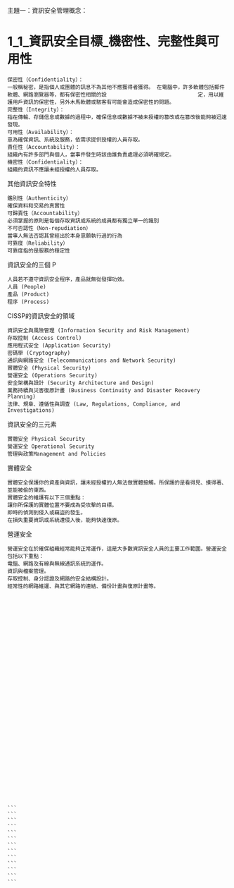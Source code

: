 主題一：資訊安全管理概念：

#  1_1_資訊安全目標_機密性、完整性與可用性
```
保密性（Confidentiality）：
一般稱秘密，是指個人或團體的訊息不為其他不應獲得者獲得。 在電腦中，許多軟體包括郵件軟體、網路瀏覽器等，都有保密性相關的設                             定，用以維護用戶資訊的保密性，另外木馬軟體或駭客有可能會造成保密性的問題。
完整性（Integrity）：
指在傳輸、存儲信息或數據的過程中，確保信息或數據不被未授權的篡改或在篡改後能夠被迅速發現。
可用性（Availability）：
意為確保資訊、系統及服務，依需求提供授權的人員存取。
責任性（Accountability）：
組織內有許多部門與個人，當事件發生時該由誰負責處理必須明確規定。
機密性（Confidentiality）：
組織的資訊不應讓未經授權的人員存取。
```
其他資訊安全特性
```
鑑別性（Authenticity）
確保資料和交易的真實性
可歸責性（Accountability）
必須掌握的原則是每個存取資訊或系統的成員都有獨立單一的識別
不可否認性（Non-repudiation）
當事人無法否認其曾經出於本身意願執行過的行為
可靠度（Reliability）
可靠度指的是服務的穩定性
```
資訊安全的三個 P
```
人員若不遵守資訊安全程序，產品就無從發揮功效。
人員 (People)
產品 (Product)
程序 (Process)
```
CISSP的資訊安全的領域
```
資訊安全與風險管理 (Information Security and Risk Management)
存取控制 (Access Control)
應用程式安全 (Application Security)
密碼學 (Cryptography)
通訊與網路安全 (Telecommunications and Network Security)
實體安全 (Physical Security)
營運安全 (Operations Security)
安全架構與設計 (Security Architecture and Design)
業務持續與災害復原計畫 (Business Continuity and Disaster Recovery Planning)
法律、規章、遵循性與調查 (Law, Regulations, Compliance, and Investigations)

```
資訊安全的三元素
```
實體安全 Physical Security
營運安全 Operational Security
管理與政策Management and Policies
```
實體安全
```
實體安全保護你的資產與資訊，讓未經授權的人無法做實體接觸。所保護的是看得見、摸得著、並能被偷的東西。
實體安全的維護有以下三個重點：
讓你所保護的實體位置不要成為受攻擊的目標。
即時的偵測到侵入或竊盜的發生。
在損失重要資訊或系統遭侵入後，能夠快速復原。
```
營運安全
```
營運安全在於確保組織經常能夠正常運作，這是大多數資訊安全人員的主要工作範圍。營運安全包括以下重點：
電腦、網路及有線與無線通訊系統的運作。
資訊與檔案管理。
存取控制、身分認證及網路的安全結構設計。
經常性的網路維運、與其它網路的連結、備份計畫與復原計畫等。

```

```

```
```
```
```
```
```
```
```
```
```
```
```
```
```
```
```
```
```
```
```
```
```
```
```
```
```
```
```
``````
```
```
```
```
```
```
```
```
```
```
```
```
```
```
```
```
```
```
```
```
```
```
```
```
```
``````
```
```
```
```
```
```
```
```
```
```
```
```
``````
```
```
```
```
```
```
```
```
```
```
```
```
```

